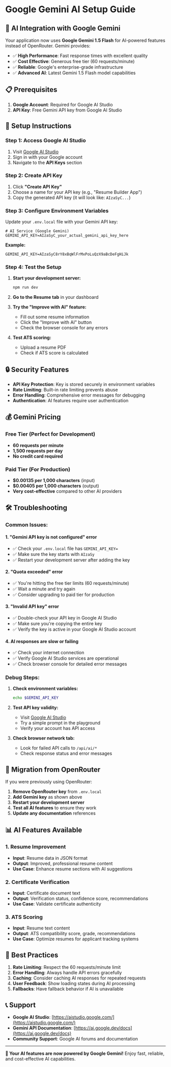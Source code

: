 # Google Gemini AI Setup Guide

## 🚀 AI Integration with Google Gemini

Your application now uses **Google Gemini 1.5 Flash** for AI-powered features instead of OpenRouter. Gemini provides:

- ✅ **High Performance**: Fast response times with excellent quality
- ✅ **Cost Effective**: Generous free tier (60 requests/minute)
- ✅ **Reliable**: Google's enterprise-grade infrastructure
- ✅ **Advanced AI**: Latest Gemini 1.5 Flash model capabilities

## 📋 Prerequisites

1. **Google Account**: Required for Google AI Studio
2. **API Key**: Free Gemini API key from Google AI Studio

## 🔧 Setup Instructions

### Step 1: Access Google AI Studio

1. Visit [Google AI Studio](https://aistudio.google.com/)
2. Sign in with your Google account
3. Navigate to the **API Keys** section

### Step 2: Create API Key

1. Click **"Create API Key"**
2. Choose a name for your API key (e.g., "Resume Builder App")
3. Copy the generated API key (it will look like: `AIzaSyC...`)

### Step 3: Configure Environment Variables

Update your `.env.local` file with your Gemini API key:

```env
# AI Service (Google Gemini)
GEMINI_API_KEY=AIzaSyC_your_actual_gemini_api_key_here
```

**Example:**
```env
GEMINI_API_KEY=AIzaSyC8rY8xBqWlFrMxPoLuQzX9aBcDeFgHiJk
```

### Step 4: Test the Setup

1. **Start your development server:**
   ```bash
   npm run dev
   ```

2. **Go to the Resume tab** in your dashboard

3. **Try the "Improve with AI" feature:**
   - Fill out some resume information
   - Click the "Improve with AI" button
   - Check the browser console for any errors

4. **Test ATS scoring:**
   - Upload a resume PDF
   - Check if ATS score is calculated

## 🔒 Security Features

- **API Key Protection**: Key is stored securely in environment variables
- **Rate Limiting**: Built-in rate limiting prevents abuse
- **Error Handling**: Comprehensive error messages for debugging
- **Authentication**: AI features require user authentication

## 💰 Gemini Pricing

### Free Tier (Perfect for Development)
- **60 requests per minute**
- **1,500 requests per day**
- **No credit card required**

### Paid Tier (For Production)
- **$0.00135 per 1,000 characters** (input)
- **$0.00405 per 1,000 characters** (output)
- **Very cost-effective** compared to other AI providers

## 🛠️ Troubleshooting

### Common Issues:

#### 1. "Gemini API key is not configured" error
- ✅ Check your `.env.local` file has `GEMINI_API_KEY=`
- ✅ Make sure the key starts with `AIzaSy`
- ✅ Restart your development server after adding the key

#### 2. "Quota exceeded" error
- ✅ You're hitting the free tier limits (60 requests/minute)
- ✅ Wait a minute and try again
- ✅ Consider upgrading to paid tier for production

#### 3. "Invalid API key" error
- ✅ Double-check your API key in Google AI Studio
- ✅ Make sure you're copying the entire key
- ✅ Verify the key is active in your Google AI Studio account

#### 4. AI responses are slow or failing
- ✅ Check your internet connection
- ✅ Verify Google AI Studio services are operational
- ✅ Check browser console for detailed error messages

### Debug Steps:

1. **Check environment variables:**
   ```bash
   echo $GEMINI_API_KEY
   ```

2. **Test API key validity:**
   - Visit [Google AI Studio](https://aistudio.google.com/)
   - Try a simple prompt in the playground
   - Verify your account has API access

3. **Check browser network tab:**
   - Look for failed API calls to `/api/ai/*`
   - Check response status and error messages

## 🔄 Migration from OpenRouter

If you were previously using OpenRouter:

1. **Remove OpenRouter key** from `.env.local`
2. **Add Gemini key** as shown above
3. **Restart your development server**
4. **Test all AI features** to ensure they work
5. **Update any documentation** references

## 📊 AI Features Available

### 1. Resume Improvement
- **Input**: Resume data in JSON format
- **Output**: Improved, professional resume content
- **Use Case**: Enhance resume sections with AI suggestions

### 2. Certificate Verification
- **Input**: Certificate document text
- **Output**: Verification status, confidence score, recommendations
- **Use Case**: Validate certificate authenticity

### 3. ATS Scoring
- **Input**: Resume text content
- **Output**: ATS compatibility score, grade, recommendations
- **Use Case**: Optimize resumes for applicant tracking systems

## 🎯 Best Practices

1. **Rate Limiting**: Respect the 60 requests/minute limit
2. **Error Handling**: Always handle API errors gracefully
3. **Caching**: Consider caching AI responses for repeated requests
4. **User Feedback**: Show loading states during AI processing
5. **Fallbacks**: Have fallback behavior if AI is unavailable

## 📞 Support

- **Google AI Studio**: [https://aistudio.google.com/](https://aistudio.google.com/)
- **Gemini API Documentation**: [https://ai.google.dev/docs](https://ai.google.dev/docs)
- **Community Support**: Google AI forums and documentation

---

**🎉 Your AI features are now powered by Google Gemini!** Enjoy fast, reliable, and cost-effective AI capabilities.
